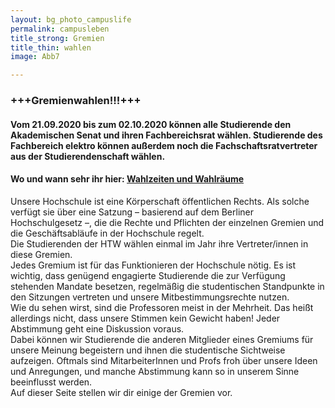 ```yaml
---
layout: bg_photo_campuslife
permalink: campusleben
title_strong: Gremien
title_thin: wahlen
image: Abb7

---
```

### **+++Gremienwahlen!!!+++**

#### Vom 21.09.2020 bis zum 02.10.2020 können alle Studierende den Akademischen Senat und ihren Fachbereichsrat wählen. Studierende des Fachbereich elektro können außerdem noch die Fachschaftsratvertreter aus der Studierendenschaft wählen.

#### Wo und wann sehr ihr hier: [Wahlzeiten und Wahlräume](https://www.htw-berlin.de/fileadmin/HTW/Zentral/Zentraler_Wahlvorstand/Wahlorte___-zeiten.pdf)

 

 

 

Unsere Hochschule ist eine Körperschaft öffentlichen Rechts. Als solche verfügt sie über eine Satzung – basierend auf dem Berliner Hochschulgesetz –, die die Rechte und Pflichten der einzelnen Gremien und die Geschäftsabläufe in der Hochschule regelt.  
Die Studierenden der HTW wählen einmal im Jahr ihre Vertreter/innen in diese Gremien.  
Jedes Gremium ist für das Funktionieren der Hochschule nötig. Es ist wichtig, dass genügend engagierte Studierende die zur Verfügung stehenden Mandate besetzen, regelmäßig die studentischen Standpunkte in den Sitzungen vertreten und unsere Mitbestimmungsrechte nutzen.  
Wie du sehen wirst, sind die Professoren meist in der Mehrheit. Das heißt allerdings nicht, dass unsere Stimmen kein Gewicht haben! Jeder Abstimmung geht eine Diskussion voraus.  
Dabei können wir Studierende die anderen Mitglieder eines Gremiums für unsere Meinung begeistern und ihnen die studentische Sichtweise aufzeigen. Oftmals sind MitarbeiterInnen und Profs froh über unsere Ideen und Anregungen, und manche Abstimmung kann so in unserem Sinne beeinflusst werden.  
Auf dieser Seite stellen wir dir einige der Gremien vor.